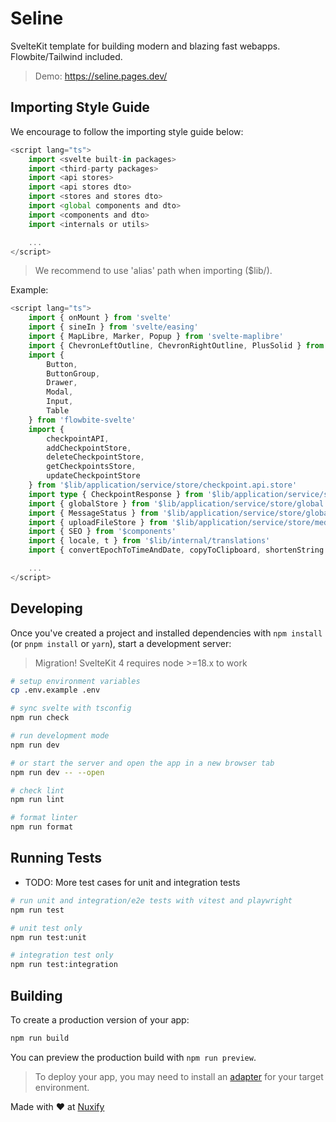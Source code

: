 # Seline

SvelteKit template for building modern and blazing fast webapps. Flowbite/Tailwind included.

> Demo: https://seline.pages.dev/

## Importing Style Guide

We encourage to follow the importing style guide below:

```ts
<script lang="ts">
    import <svelte built-in packages>
    import <third-party packages>
    import <api stores>
    import <api stores dto>
    import <stores and stores dto>
    import <global components and dto>
    import <components and dto>
    import <internals or utils>

    ...
</script>
```

> We recommend to use 'alias' path when importing ($lib/).

Example:

```ts
<script lang="ts">
    import { onMount } from 'svelte'
    import { sineIn } from 'svelte/easing'
	import { MapLibre, Marker, Popup } from 'svelte-maplibre'
    import { ChevronLeftOutline, ChevronRightOutline, PlusSolid } from 'flowbite-svelte-icons'
    import {
        Button,
		ButtonGroup,
		Drawer,
		Modal,
		Input,
		Table
	} from 'flowbite-svelte'
    import {
		checkpointAPI,
		addCheckpointStore,
		deleteCheckpointStore,
		getCheckpointsStore,
		updateCheckpointStore
	} from '$lib/application/service/store/checkpoint.api.store'
    import type { CheckpointResponse } from '$lib/application/service/store/checkpoint.api.dto'
    import { globalStore } from '$lib/application/service/store/global.store'
    import { MessageStatus } from '$lib/application/service/store/global.dto'
    import { uploadFileStore } from '$lib/application/service/store/media.api.store'
    import { SEO } from '$components'
    import { locale, t } from '$lib/internal/translations'
    import { convertEpochToTimeAndDate, copyToClipboard, shortenString } from '$lib/internal/utils'

    ...
</script>
```

## Developing

Once you've created a project and installed dependencies with `npm install` (or `pnpm install` or `yarn`), start a development server:

> Migration! SvelteKit 4 requires node >=18.x to work

```bash
# setup environment variables
cp .env.example .env

# sync svelte with tsconfig
npm run check

# run development mode
npm run dev

# or start the server and open the app in a new browser tab
npm run dev -- --open

# check lint
npm run lint

# format linter
npm run format
```

## Running Tests

- TODO: More test cases for unit and integration tests

```bash
# run unit and integration/e2e tests with vitest and playwright
npm run test

# unit test only
npm run test:unit

# integration test only
npm run test:integration
```

## Building

To create a production version of your app:

```bash
npm run build
```

You can preview the production build with `npm run preview`.

> To deploy your app, you may need to install an [adapter](https://kit.svelte.dev/docs/adapters) for your target environment.

Made with ❤️ at [Nuxify](https://seline.pages.dev)
